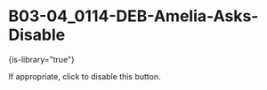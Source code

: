 # B03-04_0114-DEB-Amelia-Asks-Disable

{is-library="true"}

<snippet id="B03-04_0114-DEB-Amelia-Asks-Disable_snippet">

 If appropriate, click to disable this button.

</snippet>